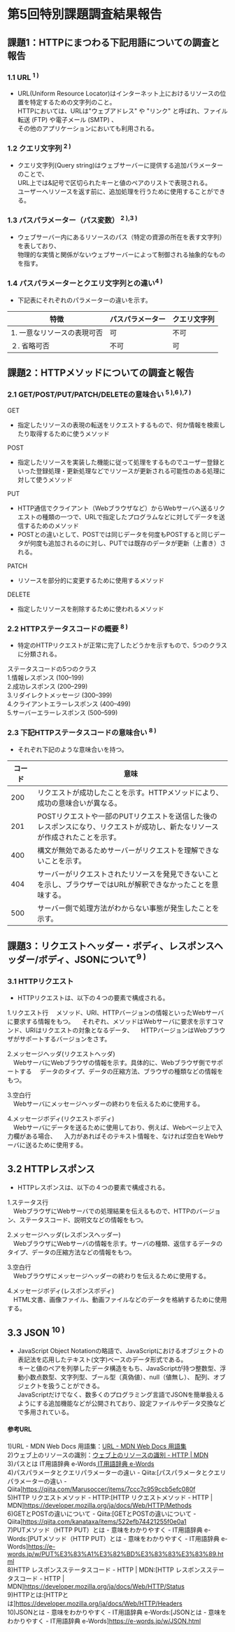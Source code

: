 # 第5回特別課題調査結果報告
## 課題1：HTTPにまつわる下記用語についての調査と報告
### 1.1 URL <sup>1 )</sup>
 * URL(Uniform Resource Locator)はインターネット上におけるリソースの位置を特定するための文字列のこと。  
  HTTPにおいては、URLは"ウェブアドレス" や "リンク" と呼ばれ、ファイル転送 (FTP) や電子メール (SMTP) 、  
  その他のアプリケーションにおいても利用される。

### 1.2 クエリ文字列 <sup>2 )</sup>
 * クエリ文字列(Query string)はウェブサーバーに提供する追加パラメーターのことで、  
 URL上では&記号で区切られたキーと値のペアのリストで表現される。  
 ユーザーへリソースを返す前に、追加処理を行うために使用することができる。
　 
### 1.3 パスパラメーター（パス変数） <sup>2 ),3 )</sup>
 * ウェブサーバー内にあるリソースのパス（特定の資源の所在を表す文字列）を表しており、  
物理的な実情と関係がないウェブサーバーによって制御される抽象的なものを指す。

### 1.4 パスパラメーターとクエリ文字列との違い<sup>4 )</sup>  
 * 下記表にそれぞれのパラメーターの違いを示す。　 

| 特徴 | パスパラメーター | クエリ文字列 |
| ------------- | ------------- | ------------ |
| 1. 一意なリソースの表現可否   | 可  | 不可 |
| ２. 省略可否   | 不可  | 可 |  

## 課題2：HTTPメソッドについての調査と報告
### 2.1 GET/POST/PUT/PATCH/DELETEの意味合い <sup>5 ),6 ),7 )</sup>
GET  
* 指定したリソースの表現の転送をリクエストするもので、何か情報を検索したり取得するために使うメソッド　　
    
POST  
* 指定したリソースを実装した機能に従って処理をするものでユーザー登録といった登録処理・更新処理などでリソースが更新される可能性のある処理に対して使うメソッド  

PUT
* HTTP通信でクライアント（Webブラウザなど）からWebサーバへ送るリクエストの種類の一つで、URLで指定したプログラムなどに対してデータを送信するためのメソッド
* POSTとの違いとして、POSTでは同じデータを何度もPOSTすると同じデータが何度も追加されるのに対し、PUTでは既存のデータが更新（上書き）される。

PATCH
* リソースを部分的に変更するために使用するメソッド

DELETE
* 指定したリソースを削除するために使われるメソッド

### 2.2 HTTPステータスコードの概要 <sup>8 )</sup>
* 特定のHTTPリクエストが正常に完了したどうかを示すもので、5つのクラスに分類される。

 ステータスコードの5つのクラス  
  1.情報レスポンス (100–199)  
  2.成功レスポンス (200–299)  
  3.リダイレクトメッセージ (300–399)  
  4.クライアントエラーレスポンス (400–499)  
  5.サーバーエラーレスポンス (500–599)  

### 2.3 下記HTTPステータスコードの意味合い <sup>8 )</sup>
* それぞれ下記のような意味合いを持つ。 

| コード　| 意味 |  
| ------------- | ------------- |  
| 200   | リクエストが成功したことを示す。HTTPメソッドにより、成功の意味合いが異なる。  |   
| 201   | POSTリクエストや一部のPUTリクエストを送信した後のレスポンスになり、リクエストが成功し、新たなリソースが作成されたことを示す。  |   
| 400   | 構文が無効であるためサーバーがリクエストを理解できないことを示す。  |   
| 404   | サーバーがリクエストされたリソースを発見できないことを示し、ブラウザーではURLが解釈できなかったことを意味する。 | 
| 500   | サーバー側で処理方法がわからない事態が発生したことを示す。  |  

## 課題3：リクエストヘッダー・ボディ、レスポンスヘッダー/ボディ、JSONについて<sup>9 )</sup>
### 3.1 HTTPリクエスト
* HTTPリクエストは、以下の４つの要素で構成される。  

1.リクエスト行
　メソッド、URI、HTTPバージョンの情報といったWebサーバに要求する情報をもつ。
　それぞれ、メソッドはWebサーバに要求を示すコマンド、URIはリクエストの対象となるデータ、
　HTTPバージョンはWebブラウザがサポートするバージョンをさす。  

2.メッセージヘッダ(リクエストヘッダ) 	
　WebサーバにWebブラウザの情報を示す。具体的に、Webブラウザ側でサポートする
　データのタイプ、データの圧縮方法、ブラウザの種類などの情報をもつ。  

3.空白行  
　Webサーバにメッセージヘッダーの終わりを伝えるために使用する。  

4.メッセージボディ(リクエストボディ) 	
　Webサーバにデータを送るために使用しており、例えば、Webページ上で入力欄がある場合、
　入力があればそのテキスト情報を、なければ空白をWebサーバに送るために使用する。  

## 3.2 HTTPレスポンス
* HTTPレスポンスは、以下の４つの要素で構成される。  

1.ステータス行 	
　WebブラウザにWebサーバでの処理結果を伝えるもので、HTTPのバージョン、ステータスコード、説明文などの情報をもつ。  

2.メッセージヘッダ(レスポンスヘッダー)  
　WebブラウザにWebサーバの情報を示す。サーバの種類、返信するデータのタイプ、データの圧縮方法などの情報をもつ。  

3.空白行  
　Webブラウザにメッセージヘッダーの終わりを伝えるために使用する。

4.メッセージボディ(レスポンスボディ)    
　HTML文書、画像ファイル、動画ファイルなどのデータを格納するために使用する。 

## 3.3 JSON <sup>10 )</sup>
* JavaScript Object Notationの略語で、JavaScriptにおけるオブジェクトの表記法を応用したテキスト(文字)ベースのデータ形式である。  
キーと値のペアを列挙したデータ構造をもち、JavaScriptが持つ整数型、浮動小数点数型、文字列型、ブール型（真偽値）、null（値無し）、  配列、オブジェクトを扱うことができる。  
JavaScriptだけでなく、数多くのプログラミング言語でJSONを簡単扱えるようにする追加機能などが公開されており、設定ファイルやデータ交換などで多用されている。  


#### 参考URL
1)URL - MDN Web Docs 用語集：[URL - MDN Web Docs 用語集](https://developer.mozilla.org/ja/docs/Glossary/URL)  
2)ウェブ上のリソースの識別：[ウェブ上のリソースの識別 - HTTP | MDN](https://developer.mozilla.org/ja/docs/Web/HTTP/Basics_of_HTTP/Identifying_resources_on_the_Web)  
3)パスとは IT用語辞典 e-Words[ IT用語辞典 e-Words](https://e-words.jp/w/%E3%83%91%E3%82%B9.html)  
4)パスパラメータとクエリパラメーターの違い - Qiita:[パスパラメータとクエリパラメーターの違い - Qiita]https://qiita.com/Marusoccer/items/7ccc7c959ccb5efc080f  
5)HTTP リクエストメソッド - HTTP:[HTTP リクエストメソッド - HTTP | MDN]https://developer.mozilla.org/ja/docs/Web/HTTP/Methods  
6)GETとPOSTの違いについて - Qiita:[GETとPOSTの違いについて - Qiita]https://qiita.com/kanataxa/items/522efb74421255f0e0a1  
7)PUTメソッド（HTTP PUT）とは - 意味をわかりやすく - IT用語辞典 e-Words:[PUTメソッド（HTTP PUT）とは - 意味をわかりやすく - IT用語辞典 e-Words]https://e-words.jp/w/PUT%E3%83%A1%E3%82%BD%E3%83%83%E3%83%89.html  
8)HTTP レスポンスステータスコード - HTTP | MDN:[HTTP レスポンスステータスコード - HTTP | MDN]https://developer.mozilla.org/ja/docs/Web/HTTP/Status  
9)HTTPとは:[HTTPとは][https://developer.mozilla.org/ja/docs/Web/HTTP/Headers  ](https://www.infraexpert.com/study/tcpip16.html)  
10)JSONとは - 意味をわかりやすく - IT用語辞典 e-Words:[JSONとは - 意味をわかりやすく - IT用語辞典 e-Words]https://e-words.jp/w/JSON.html
